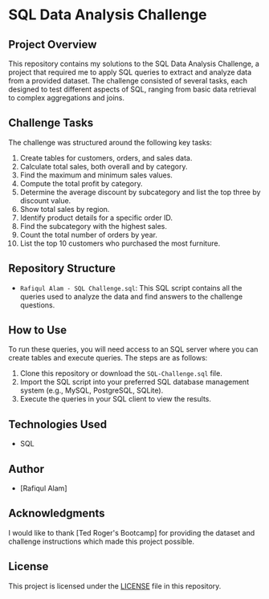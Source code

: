 # SQL Data Analysis Challenge

## Project Overview
This repository contains my solutions to the SQL Data Analysis Challenge, a project that required me to apply SQL queries to extract and analyze data from a provided dataset. The challenge consisted of several tasks, each designed to test different aspects of SQL, ranging from basic data retrieval to complex aggregations and joins.

## Challenge Tasks
The challenge was structured around the following key tasks:
1. Create tables for customers, orders, and sales data.
2. Calculate total sales, both overall and by category.
3. Find the maximum and minimum sales values.
4. Compute the total profit by category.
5. Determine the average discount by subcategory and list the top three by discount value.
6. Show total sales by region.
7. Identify product details for a specific order ID.
8. Find the subcategory with the highest sales.
9. Count the total number of orders by year.
10. List the top 10 customers who purchased the most furniture.

## Repository Structure
- `Rafiqul Alam - SQL Challenge.sql`: This SQL script contains all the queries used to analyze the data and find answers to the challenge questions.

## How to Use
To run these queries, you will need access to an SQL server where you can create tables and execute queries. The steps are as follows:
1. Clone this repository or download the `SQL-Challenge.sql` file.
2. Import the SQL script into your preferred SQL database management system (e.g., MySQL, PostgreSQL, SQLite).
3. Execute the queries in your SQL client to view the results.

## Technologies Used
- SQL

## Author
- [Rafiqul Alam]

## Acknowledgments
I would like to thank [Ted Roger's Bootcamp] for providing the dataset and challenge instructions which made this project possible.

## License
This project is licensed under the [LICENSE](LICENSE) file in this repository.

